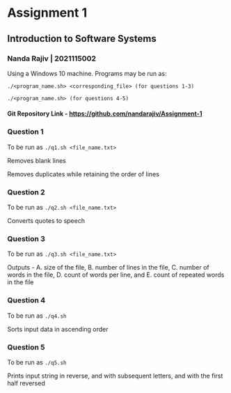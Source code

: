 # Assignment 1 
## Introduction to Software Systems

### Nanda Rajiv | 2021115002


Using a Windows 10 machine.
Programs may be run as:

`./<program_name.sh> <corresponding_file> (for questions 1-3)`

`./<program_name.sh> (for questions 4-5)`

#### Git Repository Link -  https://github.com/nandarajiv/Assignment-1

### Question 1

To be run as `./q1.sh <file_name.txt>`

Removes blank lines

Removes duplicates while retaining the order of lines

### Question 2

To be run as `./q2.sh <file_name.txt>`

Converts quotes to speech

### Question 3

To be run as `./q3.sh <file_name.txt>`

Outputs - A. size of the file, B. number of lines in the file, C. number of words in the file, D. count of words per line, and E. count of repeated words in the file

### Question 4

To be run as `./q4.sh`

Sorts input data in ascending order

### Question 5

To be run as `./q5.sh`

Prints input string in reverse, and with subsequent letters, and with the first half reversed

